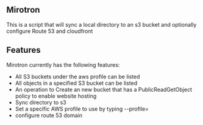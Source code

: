 ## Mirotron
This is a script that will sync a local directory to an s3 bucket and optionally configure Route 53 and cloudfront

## Features

Mirotron currently has the following features:

- All S3 buckets under the aws profile can be listed 
- All objects in a specified S3 bucket can be listed
- An operation to Create an new bucket that has a PublicReadGetObject policy to enable website hosting
- Sync directory to s3
- Set a specific AWS profile to use by typing --profile=<profilename>
- configure route 53 domain


